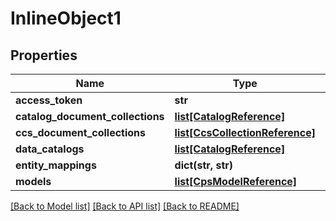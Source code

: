 # InlineObject1

## Properties
Name | Type | Description | Notes
------------ | ------------- | ------------- | -------------
**access_token** | **str** |  | 
**catalog_document_collections** | [**list[CatalogReference]**](CatalogReference.md) |  | 
**ccs_document_collections** | [**list[CcsCollectionReference]**](CcsCollectionReference.md) |  | 
**data_catalogs** | [**list[CatalogReference]**](CatalogReference.md) |  | [optional] 
**entity_mappings** | **dict(str, str)** |  | [optional] 
**models** | [**list[CpsModelReference]**](CpsModelReference.md) |  | 

[[Back to Model list]](../README.md#documentation-for-models) [[Back to API list]](../README.md#documentation-for-api-endpoints) [[Back to README]](../README.md)


